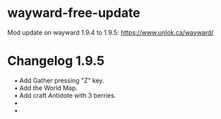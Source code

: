 # wayward-free-update
Mod update on wayward 1.9.4 to 1.9.5: https://www.unlok.ca/wayward/
# Changelog 1.9.5
&nbsp;&nbsp;&nbsp;&nbsp;• Add Gather pressing "Z" key. \
&nbsp;&nbsp;&nbsp;&nbsp;• Add the World Map. \
&nbsp;&nbsp;&nbsp;&nbsp;• Add craft Antidote with 3 berries. \
&nbsp;&nbsp;&nbsp;&nbsp;•  \
&nbsp;&nbsp;&nbsp;&nbsp;•  
